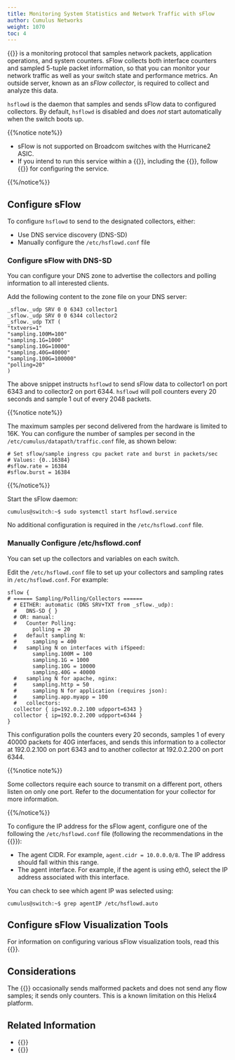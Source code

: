```yaml
---
title: Monitoring System Statistics and Network Traffic with sFlow
author: Cumulus Networks
weight: 1070
toc: 4
---
```

{{<exlink url="http://www.sflow.org/index.php" text="sFlow">}} is a monitoring protocol that samples network packets, application operations, and system counters. sFlow collects both interface counters and sampled 5-tuple packet information, so that you can monitor your network traffic as well as your switch state and performance metrics. An outside server, known as an *sFlow collector*, is required to collect and analyze this data.

`hsflowd` is the daemon that samples and sends sFlow data to configured collectors. By default, `hsflowd` is disabled and does *not* start automatically when the switch boots up.

{{%notice note%}}

- sFlow is not supported on Broadcom switches with the Hurricane2 ASIC.
- If you intend to run this service within a {{<link url="Virtual-Routing-and-Forwarding-VRF" text="VRF">}},
including the {{<link url="Management-VRF" text="management VRF">}}, follow {{<link url="Management-VRF#run-services-within-the-management-vrf" text="these steps">}} for configuring the service.

{{%/notice%}}

## Configure sFlow

To configure `hsflowd` to send to the designated collectors, either:

- Use DNS service discovery (DNS-SD)
- Manually configure the `/etc/hsflowd.conf` file

### Configure sFlow with DNS-SD

You can configure your DNS zone to advertise the collectors and polling information to all interested clients.

Add the following content to the zone file on your DNS server:

```
_sflow._udp SRV 0 0 6343 collector1
_sflow._udp SRV 0 0 6344 collector2
_sflow._udp TXT (
"txtvers=1"
"sampling.100M=100"
"sampling.1G=1000"
"sampling.10G=10000"
"sampling.40G=40000"
"sampling.100G=100000"
"polling=20"
)
```

The above snippet instructs `hsflowd` to send sFlow data to collector1 on port 6343 and to collector2 on port 6344. `hsflowd` will poll counters every 20 seconds and sample 1 out of every 2048 packets.

{{%notice note%}}

The maximum samples per second delivered from the hardware is limited to 16K. You can configure the number of samples per second in the `/etc/cumulus/datapath/traffic.conf` file, as shown below:

```
# Set sflow/sample ingress cpu packet rate and burst in packets/sec
# Values: {0..16384}
#sflow.rate = 16384
#sflow.burst = 16384
```

{{%/notice%}}

Start the sFlow daemon:

```
cumulus@switch:~$ sudo systemctl start hsflowd.service
```

No additional configuration is required in the `/etc/hsflowd.conf` file.

### Manually Configure /etc/hsflowd.conf

You can set up the collectors and variables on each switch.

Edit the `/etc/hsflowd.conf` file to set up your collectors and sampling rates in `/etc/hsflowd.conf`. For example:

```
sflow {
# ====== Sampling/Polling/Collectors ======
  # EITHER: automatic (DNS SRV+TXT from _sflow._udp):
  #   DNS-SD { }
  # OR: manual:
  #   Counter Polling:
        polling = 20
  #   default sampling N:
  #     sampling = 400
  #   sampling N on interfaces with ifSpeed:
        sampling.100M = 100
        sampling.1G = 1000
        sampling.10G = 10000
        sampling.40G = 40000
  #   sampling N for apache, nginx:
  #     sampling.http = 50
  #     sampling N for application (requires json):
  #     sampling.app.myapp = 100
  #   collectors:
  collector { ip=192.0.2.100 udpport=6343 }
  collector { ip=192.0.2.200 udpport=6344 }
}
```

This configuration polls the counters every 20 seconds, samples 1 of every 40000 packets for 40G interfaces, and sends this information to a collector at 192.0.2.100 on port 6343 and to another collector at 192.0.2.200 on port 6344.

{{%notice note%}}

Some collectors require each source to transmit on a different port, others listen on only one port. Refer to the documentation for your collector for more information.

{{%/notice%}}

To configure the IP address for the sFlow agent, configure one of the following the `/etc/hsflowd.conf` file (following the recommendations in the {{<exlink url="https://sflow.net/host-sflow-linux-config.php" text="sFlow documentation">}}):

- The agent CIDR. For example, `agent.cidr = 10.0.0.0/8`. The IP address should fall within this range.
- The agent interface. For example, if the agent is using eth0, select the IP address associated with this interface.

You can check to see which agent IP was selected using:

    cumulus@switch:~$ grep agentIP /etc/hsflowd.auto

## Configure sFlow Visualization Tools

For information on configuring various sFlow visualization tools, read this {{<exlink url="https://docs.cumulusnetworks.com/knowledge-base/Configuration-and-Usage/Monitoring/Configure-and-Use-sFlow-Visualization-Tools/" text="knowledge base article">}}.

## Considerations

The {{<exlink url="https://cumulusnetworks.com/products/hardware-compatibility-list/?vendor_name%5B0%5D=EdgeCore" text="EdgeCore AS4610 switch">}} occasionally sends malformed packets and does not send any flow samples; it sends only counters. This is a known limitation on this Helix4 platform.

## Related Information

- {{<exlink url="http://www.sflow.org/products/collectors.php" text="sFlow Collectors">}}
- {{<exlink url="http://en.wikipedia.org/wiki/SFlow" text="sFlow Wikipedia page">}}
